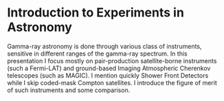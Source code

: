# Introduction to Experiments in Astronomy

Gamma-ray astronomy is done through various class of instruments, sensitive in different ranges of the gamma-ray spectrum. In this presentation I focus mostly on pair-production satellite-borne instruments (such a Fermi-LAT) and ground-based Imaging Atmospheric Cherenkov telescopes (such as MAGIC). I mention quickly Shower Front Detectors while I skip coded-mask Compton satellites. I introduce the figure of merit of such instruments and some comparison.
